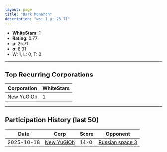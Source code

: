 ```yaml
---
layout: page
title: "Dark Monarch"
description: "ws: 1 μ: 25.71"
---
```

- **WhiteStars**: 1
- **Rating**: 0.77
- **μ**: 25.71  
- **σ**: 8.31
- W: 1, L: 0, T: 0

---

## Top Recurring Corporations

| Corporation | WhiteStars |
| --- | --- |
| [New YuGiOh](https://ws.tsl.rocks/corp/14dfb83015e3c431e3b62aa4d0a6966657e5a34996e34d185efb92f703eda337/) | 1 |

---

## Participation History (last 50)

| Date | Corp | Score | Opponent |
| --- | --- | --- | --- |
| 2025-10-18 | [New YuGiOh](https://ws.tsl.rocks/corp/14dfb83015e3c431e3b62aa4d0a6966657e5a34996e34d185efb92f703eda337/) | 14-0 | [Russian space 3](https://ws.tsl.rocks/corp/e801d288bf6d95e9705e8f7d791fdcb030abe8bebaf2980bc32fb453f95575d7/) |